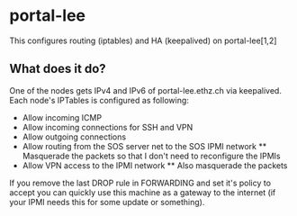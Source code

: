 # portal-lee
This configures routing (iptables) and HA (keepalived) on portal-lee[1,2]

## What does it do?
One of the nodes gets IPv4 and IPv6 of portal-lee.ethz.ch via keepalived. Each node's IPTables is configured as following:
* Allow incoming ICMP
* Allow incoming connections for SSH and VPN
* Allow outgoing connections
* Allow routing from the SOS server net to the SOS IPMI network
** Masquerade the packets so that I don't need to reconfigure the IPMIs
* Allow VPN access to the IPMI network
** Also masquerade the packets

If you remove the last DROP rule in FORWARDING and set it's policy to accept you can quickly use this machine as a gateway to the internet (if your IPMI needs this for some update or something).
